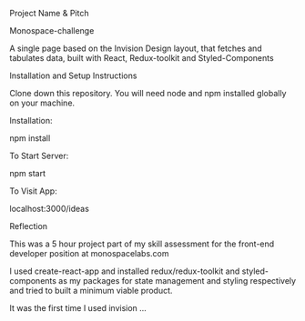 Project Name & Pitch

Monospace-challenge

A single page based on the Invision Design layout, that fetches and tabulates data, built with React, Redux-toolkit and Styled-Components

Installation and Setup Instructions

Clone down this repository. You will need node and npm installed globally on your machine.

Installation:

npm install

To Start Server:

npm start

To Visit App:

localhost:3000/ideas

Reflection

This was a 5 hour project part of my skill assessment for the front-end developer position at monospacelabs.com

I used create-react-app and installed redux/redux-toolkit and styled-components as my packages for state management and styling respectively and tried to built a minimum viable product.

It was the first time I used invision ...
